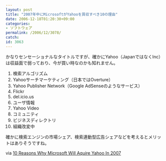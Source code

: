 ```yaml
---
layout: post
title: "2007年中にMicrosoftがYahooを買収すべき10の理由"
date: 2006-12-18T01:20:30+09:00
categories:
- ソフトウェア
permalink: /2006/12/3078/
catch: 
id: 3063
---
```

かなりセンセーショナルなタイトルですが、確かにYahoo（JapanではなくInc）は収益面で弱っており、今が買い時なのかも知れません。

 
1. 検索アルゴリズム 
2. Yahooサーチマーケティング（日本ではOverture） 
3. Yahoo Publisher Network（Google AdSenseのようなサービス） 
4. Flickr 
5. del.icio.us 
6. ユーザ情報 
7. Yahoo Video 
8. コミュニティ 
9. ビジネスディレクトリ 
10. 組織改変中

確かに検索エンジンの市場シェア、検索連動型広告シェアなどを考えるとメリットはありそうですね。

 

via [10 Reasons Why Microsoft Will Aquire Yahoo In 2007](http://www.shoemoney.com/2006/12/16/10-reasons-why-microsoft-will-aquire-yahoo-in-2007/)


